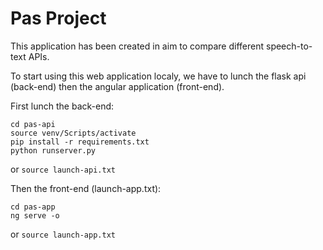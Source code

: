 # Pas Project

This application has been created in aim to compare different speech-to-text APIs.

To start using this web application localy, we have to lunch the flask api (back-end) then the angular application (front-end).

First lunch the back-end:

```
cd pas-api
source venv/Scripts/activate
pip install -r requirements.txt
python runserver.py
```
or
`source launch-api.txt`


Then the front-end (launch-app.txt):

```
cd pas-app
ng serve -o
```
or
`source launch-app.txt`
